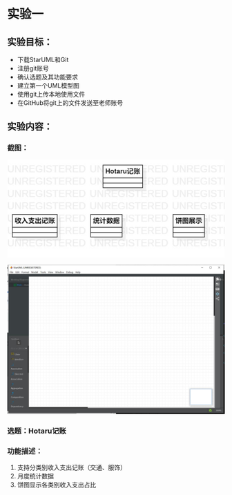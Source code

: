 # 实验一

## 实验目标：

- 下载StarUML和Git
- 注册git账号
- 确认选题及其功能要求
- 建立第一个UML模型图
- 使用git上传本地使用文件
- 在GitHub将git上的文件发送至老师账号



## 实验内容：

### 截图：

![第一个UML图](./Model1.jpg)

![StarUML图](./soft.jpg)



### 选题：Hotaru记账

### 功能描述：

1. 支持分类别收入支出记账（交通、服饰）
2. 月度统计数据
3. 饼图显示各类别收入支出占比